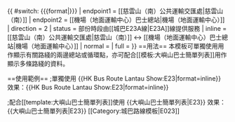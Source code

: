 {{ #switch: {{{format|}}}
  | endpoint1 = [[慈雲山（南）公共運輸交匯處|慈雲山（南）]]
  | endpoint2 = [[機場（地面運輸中心）巴士總站|機場（地面運輸中心）]]
  | direction = 2
  | status = 部份時段由[[城巴E23A線|E23A]]線提供服務
  | inline = [[慈雲山（南）公共運輸交匯處|慈雲山（南）]] ↔ [[機場（地面運輸中心）巴士總站|機場（地面運輸中心）]]
  | normal =
  | full =
}}<noinclude>
==用法==
本模板可單獨使用用作顯示有關路綫的兩邊總站或循環點，亦可配合[[模板:大嶼山巴士簡單列表]]用作顯示多條路綫的資料。

==使用範例==
;單獨使用
<nowiki>{{HK Bus Route Lantau Show:E23|format=inline}}</nowiki><br>
效果：{{HK Bus Route Lantau Show:E23|format=inline}}

;配合[[template:大嶼山巴士簡單列表]]使用
<nowiki>{{大嶼山巴士簡單列表|E23}}</nowiki>
效果：{{大嶼山巴士簡單列表|E23}}
[[Category:城巴路線模板|E023]]</noinclude>